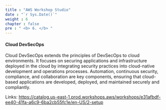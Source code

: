 ```yaml
---
title : "AWS Workshop Studio"
date : "`r Sys.Date()`"
weight : 6
chapter : false
pre : " <b> 6. </b> "
---
```


#### Cloud DevSecOps

Cloud DevSecOps extends the principles of DevSecOps to cloud environments. It focuses on securing applications and infrastructure deployed in the cloud by integrating security practices into cloud-native development and operations processes. Automation, continuous security, compliance, and collaboration are key components, ensuring that cloud-based applications are developed, deployed, and maintained securely and compliantly.

Links: https://catalog.us-east-1.prod.workshops.aws/workshops/e31afbdf-ee40-41fa-a6c9-6ba2cb55fc1e/en-US/2-setup



